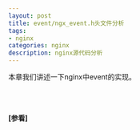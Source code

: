 ```yaml
---
layout: post
title: event/ngx_event.h头文件分析
tags:
- nginx
categories: nginx
description: nginx源代码分析
---
```


本章我们讲述一下nginx中event的实现。


<!-- more -->






<br />
<br />

**[参看]**




<br />
<br />
<br />

